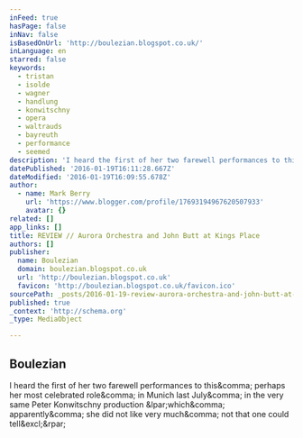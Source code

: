 ```yaml
---
inFeed: true
hasPage: false
inNav: false
isBasedOnUrl: 'http://boulezian.blogspot.co.uk/'
inLanguage: en
starred: false
keywords:
  - tristan
  - isolde
  - wagner
  - handlung
  - konwitschny
  - opera
  - waltrauds
  - bayreuth
  - performance
  - seemed
description: 'I heard the first of her two farewell performances to this, perhaps her most celebrated role, in Munich last July, in the very same Peter Konwitschny production (which, apparently, she did not like very much, not that one could tell!)'
datePublished: '2016-01-19T16:11:28.667Z'
dateModified: '2016-01-19T16:09:55.678Z'
author:
  - name: Mark Berry
    url: 'https://www.blogger.com/profile/17693194967620507933'
    avatar: {}
related: []
app_links: []
title: REVIEW // Aurora Orchestra and John Butt at Kings Place
authors: []
publisher:
  name: Boulezian
  domain: boulezian.blogspot.co.uk
  url: 'http://boulezian.blogspot.co.uk'
  favicon: 'http://boulezian.blogspot.co.uk/favicon.ico'
sourcePath: _posts/2016-01-19-review-aurora-orchestra-and-john-butt-at-kings-place.md
published: true
_context: 'http://schema.org'
_type: MediaObject

---
```

<article style=""><h1>Boulezian</h1><p>I heard the first of her two farewell performances to this&amp;comma; perhaps her most celebrated role&amp;comma; in Munich last July&amp;comma; in the very same Peter Konwitschny production &amp;lpar;which&amp;comma; apparently&amp;comma; she did not like very much&amp;comma; not that one could tell&amp;excl;&amp;rpar;</p></article>